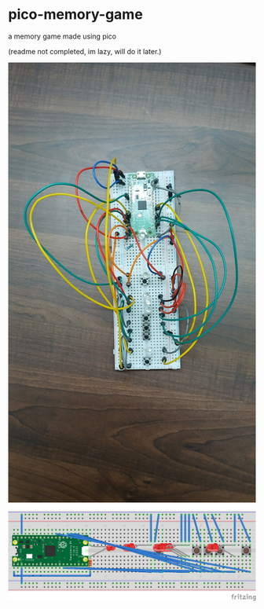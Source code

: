 # pico-memory-game
 a memory game made using pico

 (readme not completed, im lazy, will do it later.)

![image of original circuit](image.jpg)


![fritzing breadboard](<Untitled Sketch_bb.png>)